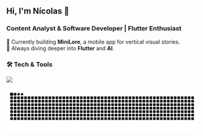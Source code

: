 <h2 align="left">Hi, I'm Nícolas 👋</h2>
<h3 align="left">Content Analyst & Software Developer | Flutter Enthusiast</h3>

<div align="left">
  
🔭 Currently building **MiniLore**, a mobile app for vertical visual stories.<br>
🌱 Always diving deeper into **Flutter** and **AI**.
</div>


<div align="left">
  
  ### 🛠️ Tech & Tools
  <img src="https://skillicons.dev/icons?i=flutter,dart,java,gcp,firebase,postgres" /><br>

</div>

<picture>
  <source media="(prefers-color-scheme: dark)" srcset="https://raw.githubusercontent.com/nicolasdrosdoski/nicolasdrosdoski/output/github-contribution-grid-snake-dark.svg">
  <source media="(prefers-color-scheme: light)" srcset="https://raw.githubusercontent.com/nicolasdrosdoski/nicolasdrosdoski/output/github-contribution-grid-snake.svg">
  <img alt="github contribution grid snake animation" src="https://raw.githubusercontent.com/nicolasdrosdoski/nicolasdrosdoski/output/github-contribution-grid-snake.svg">
</picture>
